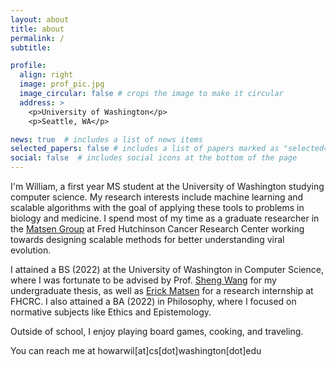 ```yaml
---
layout: about
title: about
permalink: /
subtitle:

profile:
  align: right
  image: prof_pic.jpg
  image_circular: false # crops the image to make it circular
  address: >
    <p>University of Washington</p>
    <p>Seattle, WA</p>

news: true  # includes a list of news items
selected_papers: false # includes a list of papers marked as "selected={true}"
social: false  # includes social icons at the bottom of the page
---
```


I'm William, a first year MS student at the University of Washington studying computer science.
My research interests include machine learning and scalable algorithms with the goal of applying these tools to problems in biology and medicine.
I spend most of my time as a graduate researcher in the [Matsen Group](https://matsen.fredhutch.org/) at Fred Hutchinson Cancer Research Center working towards designing scalable methods for better understanding viral evolution.

I attained a BS (2022) at the University of Washington in Computer Science, where I was fortunate to be advised by Prof. [Sheng Wang](https://homes.cs.washington.edu/~swang/) for my undergraduate thesis, as well as [Erick Matsen](https://matsen.fredhutch.org/) for a research internship at FHCRC.
I also attained a BA (2022) in Philosophy, where I focused on normative subjects like Ethics and Epistemology.

Outside of school, I enjoy playing board games, cooking, and traveling.

You can reach me at howarwil[at]cs[dot]washington[dot]edu